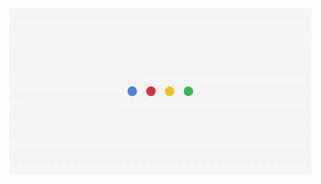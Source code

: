 <p align="center">
  <img src="https://github.com/khoirulaksara/khoirulaksara/raw/master/ai.gif" alt="Hai"/>
</p>

<!--
**khoirulaksara/khoirulaksara** is a ✨ _special_ ✨ repository because its `README.md` (this file) appears on your GitHub profile.

Here are some ideas to get you started:

- 🔭 I’m currently working on ...
- 🌱 I’m currently learning ...
- 👯 I’m looking to collaborate on ...
- 🤔 I’m looking for help with ...
- 💬 Ask me about ...
- 📫 How to reach me: ...
- 😄 Pronouns: ...
- ⚡ Fun fact: ...
-->
